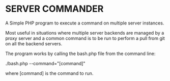 SERVER COMMANDER
=========================================

A Simple PHP program to execute a command on multiple server instances. 

Most useful in situations where multiple server backends are managed by a proxy server and a common command is to be run to perform a pull from git on all the backend servers.

The program works by calling the bash.php file from the command line:

./bash.php --command="[command]"

where [command] is the command to run.